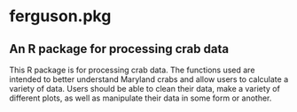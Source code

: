 # ferguson.pkg

## An R package for processing crab data

This R package is for processing crab data. The functions used are intended to better understand Maryland crabs and allow users to calculate a variety of data. Users should be able to clean their data, make a variety of different plots, as well as manipulate their data in some form or another.


